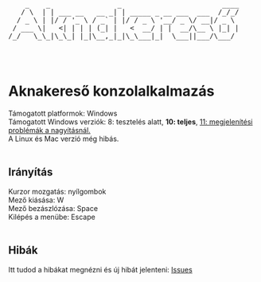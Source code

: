 
<body>
  <pre>
    _    _                _                        ____ 
   / \  | | ___ __   __ _| | _____ _ __ ___  ___  /_/_/
  / _ \ | |/ / '_ \ / _` | |/ / _ \ '__/ _ \/ __|/ _ \ 
 / ___ \|   <| | | | (_| |   <  __/ | |  __/\__ \ |_| |
/_/   \_\_|\_\_| |_|\__,_|_|\_\___|_|  \___||___/\___/ 
  </pre>
  <br>
  <b><h1>Aknakereső konzolalkalmazás</h1></b>
  Támogatott platformok: Windows<br>
  Támogatott Windows verziók: 8: tesztelés alatt, <b>10: teljes</b>, <a href = "https://github.com/vgeri108/minesweeper/issues/4">11: megjelenítési problémák a nagyításnál.</a><br>
  A Linux és Mac verzió még hibás.<br>
  <br>
  <b><h2>Irányítás</h2></b>
  Kurzor mozgatás: nyílgombok<br>
  Mező kiásása: W<br>
  Mező bezászlózása: Space<br>
  Kilépés a menübe: Escape<br>
  <br>
  <b><h2>Hibák</h2></b>
  Itt tudod a hibákat megnézni és új hibát jelenteni: <a href = https://github.com/vgeri108/minesweeper/issues>Issues</a>
</body>
</html>
